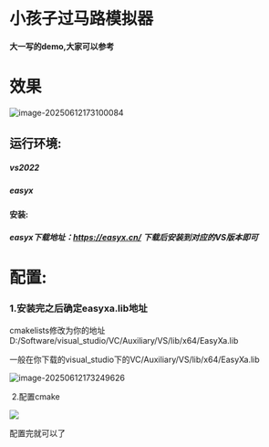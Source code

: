 # 小孩子过马路模拟器
#### 大一写的demo,大家可以参考

# 效果 

![image-20250612173100084](C:\Users\nichenglong\AppData\Roaming\Typora\typora-user-images\image-20250612173100084.png)

## 运行环境:

##### vs2022  

##### easyx

#### 安装:

##### easyx下载地址：https://easyx.cn/          下载后安装到对应的VS版本即可

# 配置:

### 1.安装完之后确定easyxa.lib地址

 cmakelists修改为你的地址D:/Software/visual_studio/VC/Auxiliary/VS/lib/x64/EasyXa.lib

一般在你下载的visual_studio下的VC/Auxiliary/VS/lib/x64/EasyXa.lib

![image-20250612173249626](C:\Users\nichenglong\AppData\Roaming\Typora\typora-user-images\image-20250612173249626.png)

​    2.配置cmake

![](C:\Users\nichenglong\AppData\Roaming\Typora\typora-user-images\image-20250612173111943.png)

配置完就可以了